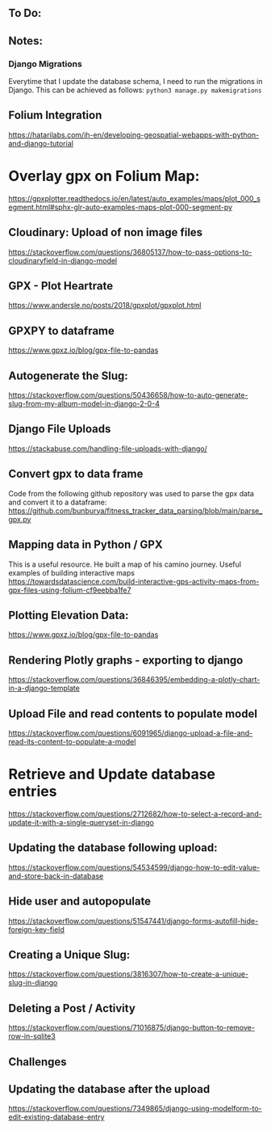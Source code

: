 ## To Do:



## Notes:

### Django Migrations
Everytime that I update the database schema, I need to run the migrations in Django. This can be achieved as follows:
`python3 manage.py makemigrations`

## Folium Integration
https://hatarilabs.com/ih-en/developing-geospatial-webapps-with-python-and-django-tutorial

# Overlay gpx on Folium Map:
https://gpxplotter.readthedocs.io/en/latest/auto_examples/maps/plot_000_segment.html#sphx-glr-auto-examples-maps-plot-000-segment-py



## Cloudinary: Upload of non image files
https://stackoverflow.com/questions/36805137/how-to-pass-options-to-cloudinaryfield-in-django-model

## GPX - Plot Heartrate
https://www.andersle.no/posts/2018/gpxplot/gpxplot.html


## GPXPY to dataframe
https://www.gpxz.io/blog/gpx-file-to-pandas

## Autogenerate the Slug:
https://stackoverflow.com/questions/50436658/how-to-auto-generate-slug-from-my-album-model-in-django-2-0-4

## Django File Uploads
https://stackabuse.com/handling-file-uploads-with-django/

## Convert gpx to data frame
Code from the following github repository was used to parse the gpx data and convert it to a dataframe:
https://github.com/bunburya/fitness_tracker_data_parsing/blob/main/parse_gpx.py

## Mapping data in Python / GPX
This is a useful resource. He built a map of his camino journey.
Useful examples of building interactive maps
https://towardsdatascience.com/build-interactive-gps-activity-maps-from-gpx-files-using-folium-cf9eebba1fe7

## Plotting Elevation Data:
https://www.gpxz.io/blog/gpx-file-to-pandas

## Rendering Plotly graphs - exporting to django
https://stackoverflow.com/questions/36846395/embedding-a-plotly-chart-in-a-django-template

## Upload File and read contents to populate model
https://stackoverflow.com/questions/6091965/django-upload-a-file-and-read-its-content-to-populate-a-model

# Retrieve and Update database entries
https://stackoverflow.com/questions/2712682/how-to-select-a-record-and-update-it-with-a-single-queryset-in-django

## Updating the database following upload:
https://stackoverflow.com/questions/54534599/django-how-to-edit-value-and-store-back-in-database

## Hide user and autopopulate
https://stackoverflow.com/questions/51547441/django-forms-autofill-hide-foreign-key-field

## Creating a Unique Slug:
https://stackoverflow.com/questions/3816307/how-to-create-a-unique-slug-in-django


## Deleting a Post / Activity
https://stackoverflow.com/questions/71016875/django-button-to-remove-row-in-sqlite3


## Challenges

## Updating the database after the upload
https://stackoverflow.com/questions/7349865/django-using-modelform-to-edit-existing-database-entry
